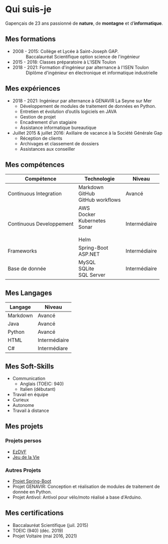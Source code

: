 # Qui suis-je

Gapençais de 23 ans passionné de **nature**, de **montagne** et d’**informatique**.

## Mes formations

- 2008 - 2015: Collège et Lycée à Saint-Joseph GAP.  
&emsp;&emsp;&emsp;Baccalauréat Scientifique option science de l'ingénieur  
- 2015 - 2018: Classes préparatoire à L'ISEN Toulon  
- 2018 - 2021: Formation d'ingénieur par alternance à l'ISEN Toulon  
&emsp;&emsp;&emsp;Diplôme d'ingénieur en électronique et informatique industrielle

## Mes expériences

- 2018 - 2021: Ingénieur par alternance à GENAVIR La Seyne sur Mer
    + Développement de modules de traitement de données en Python.
    + Entretien et évolution d’outils logiciels en JAVA
    + Gestion de projet
    + Encadrement d’un stagiaire
    + Assistance informatique bureautique
- Juillet 2015 & juillet 2016: Axillaire de vacance à la Société Générale Gap
    + Réception de clients
    + Archivages et classement de dossiers
    + Assistances aux conseiller

## Mes compétences

<table>
<thead>
  <tr>
    <th>Compétence<br></th>
    <th>Technologie</th>
    <th>Niveau</th>
  </tr>
</thead>
<tbody>
  <tr>
    <td>Continuous Integration</td>
    <td>Markdown<br>GitHub<br>GitHub workflows</td>
    <td>Avancé<br></td>
  </tr>
  <tr>
    <td>Continuous Developpement</td>
    <td>AWS<br>Docker<br>Kubernetes<br>Sonar<br><br>Helm</td>
    <td>Intermédiaire<br></td>
  </tr>
  <tr>
    <td>Frameworks<br></td>
    <td>Spring-Boot<br>ASP.NET<br></td>
    <td>Intermédiaire</td>
  </tr>
  <tr>
    <td>Base de donnée</td>
    <td>MySQL<br>SQLite<br>SQL Server<br></td>
    <td>Intermédiaire</td>
  </tr>
</tbody>
</table>



## Mes Langages

<table>
<thead>
  <tr>
    <th>Langage</th>
    <th>Niveau</th>
  </tr>
</thead>
<tbody>
  <tr>
    <td>Markdown</td>
    <td>Avancé</td>
  </tr>
  <tr>
    <td>Java</td>
    <td>Avancé</td>
  </tr>
  <tr>
    <td>Python</td>
    <td>Avancé</td>
  </tr>
  <tr>
    <td>HTML</td>
    <td>Intermédiaire</td>
  </tr>
  <tr>
    <td>C#</td>
    <td>Intermédiare<br></td>
  </tr>
</tbody>
</table>

## Mes Soft-Skills

- Communication
    + Anglais (TOEIC: 940)
    + Italien (débutant)
- Travail en équipe
- Curieux
- Autonome
- Travail à distance


## Mes projets

### Projets persos

- [EzDVF](https://github.com/louisonsarlinmagnus/EzDVF)
- [Jeu de la Vie](https://github.com/louisonsarlinmagnus/Jeu-de-la-vie)

### Autres Projets

- [Projet Spring-Boot](https://github.com/orgs/Projet-Spring-Boot)
- Projet GENAVIR: Conception et réalisation de modules de traitement de donnée en Python.
- Projet Antivol: Antivol pour vélo/moto réalisé a base d'Arduino.

## Mes certifications

- Baccalauréat Scientifique (juil. 2015)
- TOEIC (940) (déc. 2019)
- Projet Voltaire (mai 2016, 2021)

